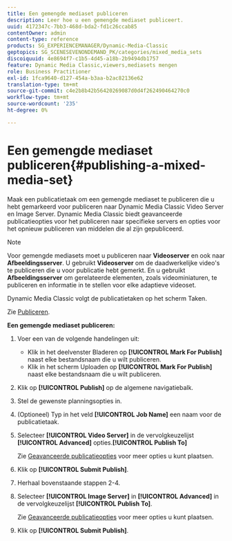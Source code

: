 ```yaml
---
title: Een gemengde mediaset publiceren
description: Leer hoe u een gemengde mediaset publiceert.
uuid: 4172347c-7bb3-468d-bda2-fd1c26ccab85
contentOwner: admin
content-type: reference
products: SG_EXPERIENCEMANAGER/Dynamic-Media-Classic
geptopics: SG_SCENESEVENONDEMAND_PK/categories/mixed_media_sets
discoiquuid: 4e8694f7-c1b5-4d45-a18b-2b9494db1757
feature: Dynamic Media Classic,viewers,mediasets mengen
role: Business Practitioner
exl-id: 1fca9640-d127-454a-b3aa-b2ac82136e62
translation-type: tm+mt
source-git-commit: c4e2b8b42b56420269087d0d4f262490464270c0
workflow-type: tm+mt
source-wordcount: '235'
ht-degree: 0%

---
```


# Een gemengde mediaset publiceren{#publishing-a-mixed-media-set}

Maak een publicatietaak om een gemengde mediaset te publiceren die u hebt gemarkeerd voor publiceren naar Dynamic Media Classic Video Server en Image Server. Dynamic Media Classic biedt geavanceerde publicatieopties voor het publiceren naar specifieke servers en opties voor het opnieuw publiceren van middelen die al zijn gepubliceerd.

>[!NOTE]
>
>Voor gemengde mediasets moet u publiceren naar **Videoserver** en ook naar **Afbeeldingsserver**. U gebruikt **Videoserver** om de daadwerkelijke video&#39;s te publiceren die u voor publicatie hebt gemerkt. En u gebruikt **Afbeeldingsserver** om gerelateerde elementen, zoals videominiaturen, te publiceren en informatie in te stellen voor elke adaptieve videoset.

Dynamic Media Classic volgt de publicatietaken op het scherm Taken.

Zie [Publiceren](publishing-files.md#publishing_files).

<!-- 

Comment Type: remark
Last Modified By: unknown unknown 
Last Modified Date: 

<p>RB: Updated the following steps as per Cynthia email, 11/9/2012, added 11/12/2012</p>

 -->

**Een gemengde mediaset publiceren:**

1. Voer een van de volgende handelingen uit:

   * Klik in het deelvenster Bladeren op **[!UICONTROL Mark For Publish]** naast elke bestandsnaam die u wilt publiceren.
   * Klik in het scherm Uploaden op **[!UICONTROL Mark For Publish]** naast elke bestandsnaam die u wilt publiceren.

1. Klik op **[!UICONTROL Publish]** op de algemene navigatiebalk.
1. Stel de gewenste planningsopties in.
1. (Optioneel) Typ in het veld **[!UICONTROL Job Name]** een naam voor de publicatietaak.
1. Selecteer **[!UICONTROL Video Server]** in de vervolgkeuzelijst **[!UICONTROL Advanced]** opties.**[!UICONTROL Publish To]**

   Zie [Geavanceerde publicatieopties](publishing-files.md#advanced_publish_options) voor meer opties u kunt plaatsen.

1. Klik op **[!UICONTROL Submit Publish]**.
1. Herhaal bovenstaande stappen 2-4.
1. Selecteer **[!UICONTROL Image Server]** in **[!UICONTROL Advanced]** in de vervolgkeuzelijst **[!UICONTROL Publish To]**.

   Zie [Geavanceerde publicatieopties](publishing-files.md#advanced_publish_options) voor meer opties u kunt plaatsen.

1. Klik op **[!UICONTROL Submit Publish]**.
